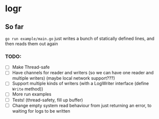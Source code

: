# logr

## So far
`go run example/main.go` just writes a bunch of statically defined lines, and then reads them out again

### TODO:
- [ ] Make Thread-safe
- [ ] Have channels for reader and writers (so we can have one reader and multiple writers) (maybe local network support???)
- [ ] Support multiple kinds of writers (with a LogWriter interface (define `Write` method))
- [ ] More run examples
- [ ] Tests! (thread-safety, fill up buffer)
- [ ] Change empty system read behaviour from just returning an error, to waiting for logs to be written
